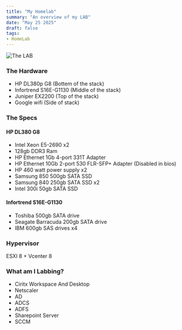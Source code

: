 ```yaml
---
title: "My Homelab"
summary: "An overview of my LAB"
date: "May 25 2025"
draft: false
tags:
- HomeLab
---
```


![The LAB](https://serv.husky.nz/TheLAB.jpg)

### The Hardware

* HP DL380p G8 (Bottem of the stack)
* Infortrend S16E-G1130 (Middle of the stack)
* Juniper EX2200 (Top of the stack)
* Google wifi (Side of stack)

### The Specs

#### HP DL380 G8
* Intel Xeon E5-2690 x2
* 128gb DDR3 Ram
* HP Ethernet 1Gb 4-port 331T Adapter
* HP Ethernet 10Gb 2-port 530 FLR-SFP+ Adapter (Disabled in bios)
* HP 460 watt power supply x2
* Samsung 850 500gb SATA SSD
* Samsung 840 250gb SATA SSD x2
* Intel 300i 50gb SATA SSD 

#### Infortrend S16E-G1130
* Toshiba 500gb SATA drive
* Seagate Barracuda 200gb SATA drive
* IBM 600gb SAS drives x4

### Hypervisor

ESXI 8 + Vcenter 8

### What am I Labbing?

  * Ciritx Workspace And Desktop
  * Netscaler
  * AD
  * ADCS
  * ADFS
  * Sharepoint Server
  * SCCM









